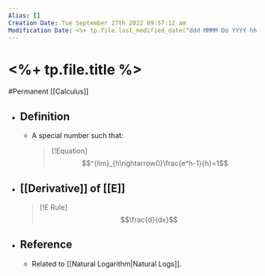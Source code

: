 ```yaml
---
Alias: []
Creation Date: Tue September 27th 2022 09:57:12 am 
Modification Date: <%+ tp.file.last_modified_date("ddd MMMM Do YYYY hh:mm:ss a") %>
---
```

# <%+ tp.file.title %>
#Permanent [[Calculus]]

- ## Definition
	- A special number such that:
	  > [!Equation]
	  > $$^{lim}_{h\rightarrow0}\frac{e^h-1}{h}=1$$
- ## [[Derivative]] of [[E]]
	> [!E Rule]
	> $$\frac{d}{dx}$$
- ## Reference
	- Related to [[Natural Logarithm|Natural Logs]].